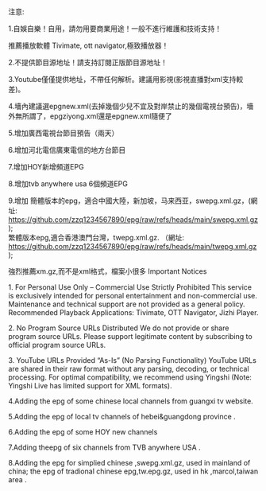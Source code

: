 注意:

1.自娛自樂！自用，請勿用要商業用途！一般不進行維護和技術支持！

推薦播放軟體 Tivimate, ott navigator,極致播放器！

2.不提供節目源地址！請支持訂閱正版節目源地址！

3.Youtube僅僅提供地址，不帶任何解析。建議用影視(影視直播對xml支持較差)。

4.墻內建議選epgnew.xml(去掉幾個少兒不宜及對岸禁止的幾個電視台預告)，墻外無所謂了，epgziyong.xml還是epgnew.xml隨便了

5.增加廣西電視台節目預告（兩天）

6.增加河北電信廣東電信的地方台節目

7.增加HOY新增頻道EPG

8.增加tvb anywhere usa 6個頻道EPG

9.增加
簡體版本的epg，適合中國大陸，新加坡，马来西亚，swepg.xml.gz，(網址: https://github.com/zzq1234567890/epg/raw/refs/heads/main/swepg.xml.gz   );  
繁體版本epg,適合香港澳門台灣，twepg.xml.gz. （網址:
https://github.com/zzq1234567890/epg/raw/refs/heads/main/twepg.xml.gz );

強烈推薦xm.gz,而不是xml格式，檔案小很多
Important Notices
 
1. For Personal Use Only – Commercial Use Strictly Prohibited
This service is exclusively intended for personal entertainment and non-commercial use. Maintenance and technical support are not provided as a general policy.
Recommended Playback Applications: Tivimate, OTT Navigator, Jizhi Player.
 
2. No Program Source URLs Distributed
We do not provide or share program source URLs. Please support legitimate content by subscribing to official program source URLs.
 
3. YouTube URLs Provided “As-Is” (No Parsing Functionality)
YouTube URLs are shared in their raw format without any parsing, decoding, or technical processing. For optimal compatibility, we recommend using Yingshi (Note: Yingshi Live has limited support for XML formats).

4.Adding the epg of some chinese local  channels from guangxi tv  website.
   
5.Adding the epg of local tv channels of hebei&guangdong province .

6.Adding the epg of some HOY new channels

7.Adding theepg of six channels from TVB anywhere USA .

8.Adding the epg for simplied chinese ,swepg.xml.gz, used in mainland of china;
the epg of  tradional chinese epg,tw.epg.gz, used in hk ,marcol,taiwan  area .
